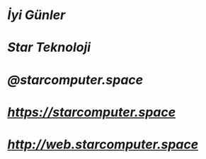 # ***İyi Günler***  
# ***Star Teknoloji*** 
# ***@starcomputer.space***
# ***https://starcomputer.space***
# ***http://web.starcomputer.space***

